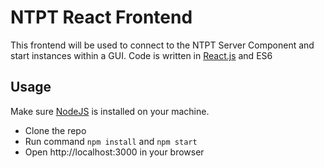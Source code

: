 # NTPT React Frontend

This frontend will be used to connect to the NTPT Server Component and start instances within a GUI. Code is written in [React.js](https://reactjs.org/) and ES6

## Usage
Make sure [NodeJS](https://nodejs.org/en/) is installed on your machine.
* Clone the repo
* Run command `npm install` and `npm start`
* Open http://localhost:3000 in your browser
